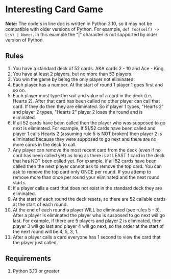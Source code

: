 <!DOCTYPEhtml>
 <html>
  <body>

<h1>Interesting Card Game</h1>
<p><b>Note:</b> The code's in line doc is written in Python 3.10, so it may not be compatible with older versions of Python. For example, <code>def foo(self) -> List | None:</code>. In this example the "|" character is not supported by older version of Python.</p>
<h2>Rules</h2>
<ol>
	<li>You have a standard deck of 52 cards. AKA cards 2 - 10 and Ace - King.</li>
	<li>You have at least 2 players, but no more than 53 players.</li>
	<li>You win the game by being the only player not eliminated.</li>
	<li>Each player has a number. At the start of round 1 player 1 goes first and so on.</li>
	<li>Each player must type the suit and value of a card in the deck (i.e. Hearts 2). After that card has been called no other player can call that card. If they do then they are eliminated. So if player 1 types, "Hearts 2" and player 2 types, "Hearts 2" player 2 loses the round and is eliminated.</li>
	<li>If all 52 cards have been called then the player who was supposed to go next is eliminated. For example, If 51/52 cards have been called and player 1 calls Hearts 2 (assuming rule 5 is NOT broken) then player 2 is eliminated because they were supposed to go next and there are no more cards in the deck to call.</li>
	<li>Any player can remove the most recent card from the deck (even if no card has been called yet) as long as there is at LEAST 1 card in the deck that has NOT been called yet. For example, if all 52 cards have been called then the next player cannot ask to remove the top card. You can ask to remove the top card only ONCE per round. If you attemp to remove more than once per round your eliminated and the next round starts.</li>
	<li>If a player calls a card that does not exist in the standard deck they are eliminated.</li>
	<li>At the start of each round the deck resets, so there are 52 callable cards at the start of each round.</li>
	<li>At the end of each round a player WILL be eliminated (see rules 5 - 8). After a player is eliminated the player who is susposed to go next will go last. For example, if there are 5 players and player 2 is eliminated, then player 3 will go last and player 4 will go next, so the order at the start of the next round will be 4, 5, 3, 1.</li>
	<li>After a player calls a card everyone has 1 second to view the card that the player just called.</li>
</ol>

<h2>Requirements</h2>
<ol>
	<li>Python 3.10 or greater</li>
</ol>

 </body>
</html>
